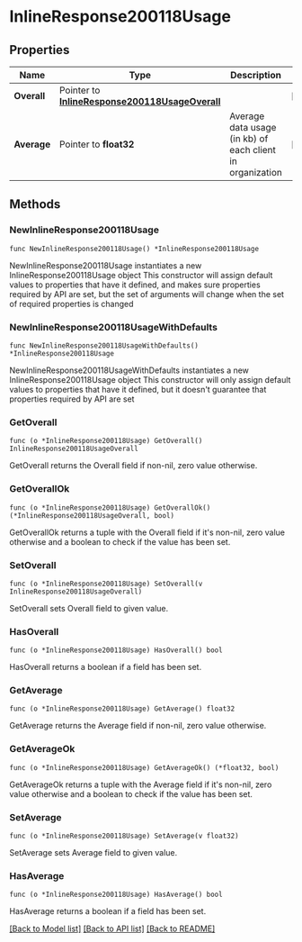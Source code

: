 # InlineResponse200118Usage

## Properties

Name | Type | Description | Notes
------------ | ------------- | ------------- | -------------
**Overall** | Pointer to [**InlineResponse200118UsageOverall**](InlineResponse200118UsageOverall.md) |  | [optional] 
**Average** | Pointer to **float32** | Average data usage (in kb) of each client in organization | [optional] 

## Methods

### NewInlineResponse200118Usage

`func NewInlineResponse200118Usage() *InlineResponse200118Usage`

NewInlineResponse200118Usage instantiates a new InlineResponse200118Usage object
This constructor will assign default values to properties that have it defined,
and makes sure properties required by API are set, but the set of arguments
will change when the set of required properties is changed

### NewInlineResponse200118UsageWithDefaults

`func NewInlineResponse200118UsageWithDefaults() *InlineResponse200118Usage`

NewInlineResponse200118UsageWithDefaults instantiates a new InlineResponse200118Usage object
This constructor will only assign default values to properties that have it defined,
but it doesn't guarantee that properties required by API are set

### GetOverall

`func (o *InlineResponse200118Usage) GetOverall() InlineResponse200118UsageOverall`

GetOverall returns the Overall field if non-nil, zero value otherwise.

### GetOverallOk

`func (o *InlineResponse200118Usage) GetOverallOk() (*InlineResponse200118UsageOverall, bool)`

GetOverallOk returns a tuple with the Overall field if it's non-nil, zero value otherwise
and a boolean to check if the value has been set.

### SetOverall

`func (o *InlineResponse200118Usage) SetOverall(v InlineResponse200118UsageOverall)`

SetOverall sets Overall field to given value.

### HasOverall

`func (o *InlineResponse200118Usage) HasOverall() bool`

HasOverall returns a boolean if a field has been set.

### GetAverage

`func (o *InlineResponse200118Usage) GetAverage() float32`

GetAverage returns the Average field if non-nil, zero value otherwise.

### GetAverageOk

`func (o *InlineResponse200118Usage) GetAverageOk() (*float32, bool)`

GetAverageOk returns a tuple with the Average field if it's non-nil, zero value otherwise
and a boolean to check if the value has been set.

### SetAverage

`func (o *InlineResponse200118Usage) SetAverage(v float32)`

SetAverage sets Average field to given value.

### HasAverage

`func (o *InlineResponse200118Usage) HasAverage() bool`

HasAverage returns a boolean if a field has been set.


[[Back to Model list]](../README.md#documentation-for-models) [[Back to API list]](../README.md#documentation-for-api-endpoints) [[Back to README]](../README.md)



